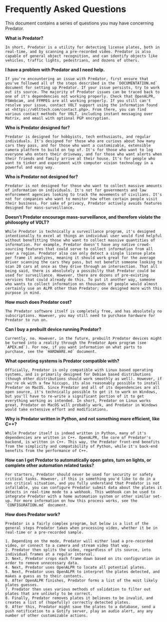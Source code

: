 # Frequently Asked Questions

This document contains a series of questions you may have concerning Predator.

**What is Predator?**

    In short, Predator is a utility for detecting license plates, both in real-time, and by scanning a pre-recorded video. Predator is also capable of general object recognition, and can identify objects like vehicles, traffic lights, pedestrians, and dozens of others.

**I have a problem with Predator and I need help.**

    If you're encountering an issue with Predator, first ensure that you've followed all of the steps described in the `DOCUMENTATION.md` document for setting up Predator. If your issue persists, try to work out its source. The majority of Predator issues can be traced back to one of it's dependencies not working properly. Check that OpenALPR, FSWebcam, and FFMPEG are all working properly. If you still can't resolve your issue, contact V0LT support using the information found at <https://v0lttech.com/contact.php>. From there, you can find various contact methods for V0LT, including instant messaging over Matrix, and email with optional PGP encryption.

**Who is Predator designed for?**

    Predator is designed for hobbyists, tech enthusiasts, and regular individuals. It's designed for those who are curious about how many cars they pass, and for those who want a customizable, extensible camera platform to build on top of. It's for those who want to log everyone who enters their driveway, and for those who want alerts when their friends and family arrive at their house. It's for people who want to tinker and experiment with computer vision technology in a powerful and easy way.

**Who is Predator not designed for?**

    Predator is not designed for those who want to collect massive amounts of information on individuals. It's not for governments and law enforcement agencies looking to track the movements of civilians. It's not for companies who want to monitor how often certain people visit their business. For sake of privacy, Predator actively avoids features designed for mass-surveillance.

**Doesn't Predator encourage mass-surveillance, and therefore violate the philosophy of V0LT?**

    While Predator is technically a surveillance program, it's designed intentionally to excel at things an individual user would find helpful without benefitting those who want to collect massive quantities of information. For example, Predator doesn't have any native crowd-sourcing features that could serve to collect information from all over a region. Predator also can only detect a single license plate per frame it analyzes, meaning it should work great for the average driver scanning the cars they pass, but not benefit someone looking to scan 20 cars at once as they drive through an intersection. That all being said, there is absolutely a possibilty that Predator could be used for surveillance. However, there are dozens of pre-existing services that could already do this. To put it another way, someone who wants to collect information on thousands of people would almost certainly use an ALPR other than Predator; one designed more with this purpose in mind.

**How much does Predator cost?**

    The Predator software itself is completely free, and has absolutely no subscriptions. However, you may still need to purchase hardware for Predator to run on.

**Can I buy a prebuilt device running Predator?**

    Currently, no. However, in the future, prebuilt Predator devices might be turned into a reality through the Predator Apex program (see `APEX.md`). For now, if you want information on what parts to purchase, see the `HARDWARE.md` document.

**What operating systems is Predator compatible with?**

    Officially, Predator is only compatible with Linux based operating systems, and is primarily designed for Debian based distributions (though other distributions should work smoothly as well). However, if you're ok with a few hiccups, its also reasonably possible to install Predator on MacOS. Since Predator and all of its dependencies are all open source, it's technically possible to get it to work on Windows, but you'll have to re-write a significant portion of it to get everything working as intended. In short, Predator on Linux works great, Predator on MacOS will probably work, and Predator in Windows would take extensive effort and modifications.

**Why is Predator written in Python, and not something more efficient, like C++?**

    While Predator itself is indeed written in Python, many of it's dependencies are written in C++. OpenALPR, the core of Predator's backend, is written in C++. This way, the Predator front-end benefits from the simplicity and compatibility of Python, while it's back-end benefits from the performance of C++.

**How can I get Predator to automatically open gates, turn on lights, or complete other automation related tasks?**

    For starters, Predator should never be used for security or safety critical tasks. However, if this is something you'd like to do in a non critical situation, and you fully understand that Predator is not infallable, you can configure Predator submit data about the plates it detects in real-time mode to a webhook. This webhook can be used to integrate Predator with a home automation system or other similar set-up. For more information on how this process works, see the `CONFIGURATION.md` document.

**How does Predator work?**

    Predator is a fairly complex program, but below is a list of the general steps Predator takes when processing video, whether it be in real-time or a pre-recorded sample.

    1. Depending on the mode, Predator will either load a pre-recorded video, or connect to a camera and stream video that way.
    2. Predator then splits the video, regardless of its source, into individual frames at a regular interval.
    3. Next, Predator crops each frame down based on its configuration in order to remove unnecessary data.
    4. Next, Predator uses OpenALPR to locate all potential plates.
    5. Next, Predator uses OpenALPR to interpret the plates detected, and makes a guess as to their contents.
    6. After OpenALPR finishes, Predator forms a list of the most likely plates guesses.
    7. Predator then uses various methods of validation to filter out plates that are unlikely to be correct.
    8. Finally, Predator removes plates it believes to be invalid, and creates a list of (hopefully) correctly detected plates.
    9. After this, Predator might save the plates to a database, send a push notification to a Gotify server, play an audio alert, any any number of other customizable actions.
